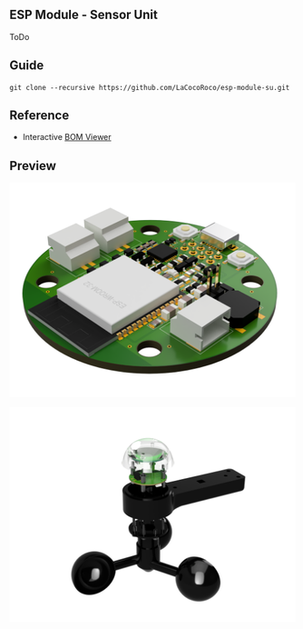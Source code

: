 ## ESP Module - Sensor Unit

ToDo

## Guide

```
git clone --recursive https://github.com/LaCocoRoco/esp-module-su.git
```

## Reference

- Interactive [BOM Viewer](https://htmlpreview.github.io/?https://github.com/LaCocoRoco/esp-module-su/blob/main/pcb/bom/esp-module-su.html)

## Preview

![function_graphic](images/esp-module-su-pcb.png)

![function_graphic](images/esp-module-su.png)

